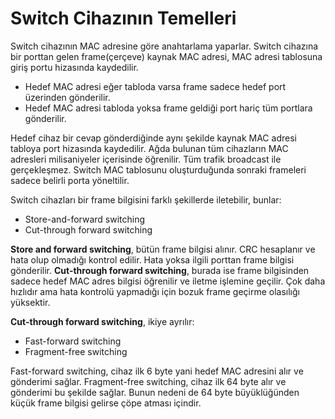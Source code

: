 # Switch Cihazının Temelleri

Switch cihazının MAC adresine göre anahtarlama yaparlar. Switch cihazına bir porttan gelen frame(çerçeve) kaynak MAC adresi, MAC adresi tablosuna giriş portu hizasında kaydedilir. 

- Hedef MAC adresi eğer tabloda varsa frame sadece hedef port üzerinden gönderilir. 
- Hedef MAC adresi tabloda yoksa frame geldiği port hariç tüm portlara gönderilir.

Hedef cihaz bir cevap gönderdiğinde aynı şekilde kaynak MAC adresi tabloya port hizasında kaydedilir. Ağda bulunan tüm cihazların MAC adresleri milisaniyeler içerisinde öğrenilir. Tüm trafik broadcast ile gerçekleşmez. Switch MAC tablosunu oluşturduğunda sonraki frameleri sadece belirli porta yöneltilir.

Switch cihazları bir frame bilgisini farklı şekillerde iletebilir, bunlar:
- Store-and-forward switching
- Cut-through forward switching 
 
**Store and forward switching**, bütün frame bilgisi alınır. CRC hesaplanır ve hata olup olmadığı kontrol edilir. Hata yoksa ilgili porttan frame bilgisi gönderilir.
**Cut-through forward switching**, burada ise frame bilgisinden sadece hedef MAC adres bilgisi öğrenilir ve iletme işlemine geçilir. Çok daha hızlıdır ama hata kontrolü yapmadığı için bozuk frame geçirme olasılığı yüksektir.

**Cut-through forward switching**, ikiye ayrılır:
- Fast-forward switching
- Fragment-free switching 

Fast-forward switching, cihaz ilk 6 byte yani hedef MAC adresini alır ve gönderimi sağlar.
Fragment-free switching, cihaz ilk 64 byte alır ve gönderimi bu şekilde sağlar. Bunun nedeni de 64 byte büyüklüğünden küçük frame bilgisi gelirse çöpe atması içindir. 


